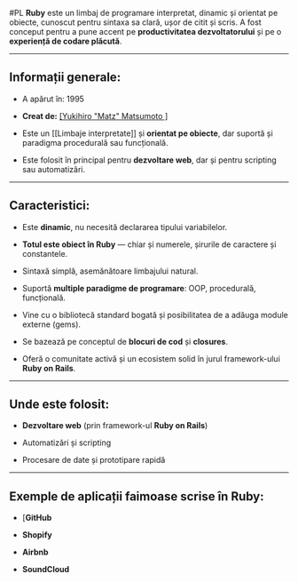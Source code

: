 #PL 
**Ruby** este un limbaj de programare interpretat, dinamic și orientat pe obiecte, cunoscut pentru sintaxa sa clară, ușor de citit și scris. A fost conceput pentru a pune accent pe **productivitatea dezvoltatorului** și pe o **experiență de codare plăcută**.

---

##  Informații generale:

- A apărut în: 1995
    
- **Creat de:** [[Yukihiro "Matz" Matsumoto ]](Japonia)
    
- Este un [[Limbaje interpretate]] și **orientat pe obiecte**, dar suportă și paradigma procedurală sau funcțională.
    
- Este folosit în principal pentru **dezvoltare web**, dar și pentru scripting sau automatizări.
    

---

##  Caracteristici:

- Este **dinamic**, nu necesită declararea tipului variabilelor.
    
- **Totul este obiect în Ruby** — chiar și numerele, șirurile de caractere și constantele.
    
- Sintaxă simplă, asemănătoare limbajului natural.
    
- Suportă **multiple paradigme de programare**: OOP, procedurală, funcțională.
    
- Vine cu o bibliotecă standard bogată și posibilitatea de a adăuga module externe (gems).
    
- Se bazează pe conceptul de **blocuri de cod** și **closures**.
    
- Oferă o comunitate activă și un ecosistem solid în jurul framework-ului **Ruby on Rails**.
    

---

##  Unde este folosit:

-  **Dezvoltare web** (prin framework-ul **Ruby on Rails**)
    
-  Automatizări și scripting
    
- Procesare de date și prototipare rapidă
    

---

##  Exemple de aplicații faimoase scrise în Ruby:

- [**GitHub**
    
- **Shopify**
    
- **Airbnb**
    
- **SoundCloud**